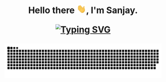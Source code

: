 <h1 align="center">Hello there <img src="https://raw.githubusercontent.com/ABSphreak/ABSphreak/master/gifs/Hi.gif" width="30px">, I'm Sanjay.
  <p align="center">
    <a href="https://git.io/typing-svg"><img src="https://readme-typing-svg.herokuapp.com?font=Fira+Code&weight=100&pause=1000&color=42B883&center=true&vCenter=true&width=500&lines=Software+Engineer;Always+learning+cool+things" alt="Typing SVG" /></a>
  </p>
</h1>

<div align="center">
  <a href="https://1999azzar.github.io/1999AZZAR/">
  <img  src="https://github.com/1999AZZAR/1999AZZAR/blob/main/resources/img/grid-snake.svg"
       alt="snake" /></a>
</div>

<Br />

<!---

<details>
<summary>General Stats :mango: </summary>
<Br>

<div>
  <p align="center">
    <img src="https://github-readme-streak-stats.herokuapp.com/?user=Sanjay-B&theme=vue&hide_border=true&mode=weekly" alt="GitHub Stats" /> <br/><br/>
  </p>
</div>

[![In-depth Stats](https://github-readme-stats.vercel.app/api?username=Sanjay-B&show_icons=true&theme=vue)](https://github.com/Sanjay-B/github-readme-stats) [![Top Langs](https://github-readme-stats.vercel.app/api/top-langs/?username=Sanjay-B&layout=compact&theme=vue)](https://github.com/Sanjay-B/github-readme-stats)

</Br>
</details>

<details>
<summary>Projects :pineapple: </summary>
<Br>

<div>
  <p>
    <a href="https://github.com/Google-DevFest-North-America/openvp.git">
      <img src="https://github-readme-stats.vercel.app/api/pin/?username=Google-DevFest-North-America&repo=openvp&theme=vue" alt="Github Repo" />
    </a>
    <a href="https://github.com/RbxAPI/Pyblox.git">
      <img src="https://github-readme-stats.vercel.app/api/pin/?username=RbxAPI&repo=Pyblox&theme=vue" alt="Github Repo" />
    </a>
    <a href="https://github.com/RbxAPI/Docs-Bot.git">
      <img src="https://github-readme-stats.vercel.app/api/pin/?username=RbxAPI&repo=Docs-Bot&theme=vue" alt="Github Repo" />
    </a>
    <a href="https://github.com/Sanjay-B/Nutty.git">
      <img src="https://github-readme-stats.vercel.app/api/pin/?username=Sanjay-B&repo=Nutty&theme=vue" alt="Github Repo" />
    </a>
  </p>
</div>

<Br>
</details>
--->
